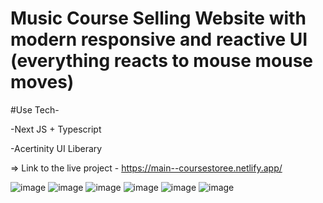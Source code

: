 #  Music Course Selling Website with modern responsive and reactive UI (everything reacts to mouse mouse moves)

#Use Tech-

-Next JS + Typescript

-Acertinity UI Liberary


=> Link to the live project - https://main--coursestoree.netlify.app/

![image](https://github.com/Atharva-Karhale/Music-Course-Website/assets/141917763/c9ab8bb9-ed93-412c-bcba-05a0238ca0e2)
![image](https://github.com/Atharva-Karhale/Music-Course-Website/assets/141917763/8c0703c1-71bc-41fc-b022-727c0919a5d0)
![image](https://github.com/Atharva-Karhale/Music-Course-Website/assets/141917763/ff0ee4a1-1bdc-4b8a-9301-7eb8a1de0e0c)
![image](https://github.com/Atharva-Karhale/Music-Course-Website/assets/141917763/a99a628a-0718-4ce3-9840-bbad1f8ec08b)
![image](https://github.com/Atharva-Karhale/Music-Course-Website/assets/141917763/4d1baa7f-86e0-4441-9824-2e80c5a13ebd)
![image](https://github.com/Atharva-Karhale/Music-Course-Website/assets/141917763/224bab53-7f71-4a70-b9a1-e4b3182a2b9f)


